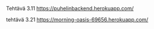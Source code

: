 
Tehtävä 3.11
https://puhelinbackend.herokuapp.com/

tehtävä 3.21
https://morning-oasis-69656.herokuapp.com/
